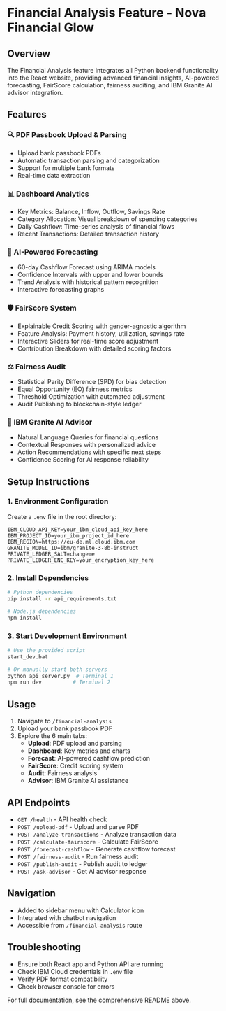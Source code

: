 # Financial Analysis Feature - Nova Financial Glow

## Overview

The Financial Analysis feature integrates all Python backend functionality into the React website, providing advanced financial insights, AI-powered forecasting, FairScore calculation, fairness auditing, and IBM Granite AI advisor integration.

## Features

### 🔍 PDF Passbook Upload & Parsing
- Upload bank passbook PDFs
- Automatic transaction parsing and categorization
- Support for multiple bank formats
- Real-time data extraction

### 📊 Dashboard Analytics
- Key Metrics: Balance, Inflow, Outflow, Savings Rate
- Category Allocation: Visual breakdown of spending categories
- Daily Cashflow: Time-series analysis of financial flows
- Recent Transactions: Detailed transaction history

### 🔮 AI-Powered Forecasting
- 60-day Cashflow Forecast using ARIMA models
- Confidence Intervals with upper and lower bounds
- Trend Analysis with historical pattern recognition
- Interactive forecasting graphs

### 🛡️ FairScore System
- Explainable Credit Scoring with gender-agnostic algorithm
- Feature Analysis: Payment history, utilization, savings rate
- Interactive Sliders for real-time score adjustment
- Contribution Breakdown with detailed scoring factors

### ⚖️ Fairness Audit
- Statistical Parity Difference (SPD) for bias detection
- Equal Opportunity (EO) fairness metrics
- Threshold Optimization with automated adjustment
- Audit Publishing to blockchain-style ledger

### 🤖 IBM Granite AI Advisor
- Natural Language Queries for financial questions
- Contextual Responses with personalized advice
- Action Recommendations with specific next steps
- Confidence Scoring for AI response reliability

## Setup Instructions

### 1. Environment Configuration
Create a `.env` file in the root directory:
```env
IBM_CLOUD_API_KEY=your_ibm_cloud_api_key_here
IBM_PROJECT_ID=your_ibm_project_id_here
IBM_REGION=https://eu-de.ml.cloud.ibm.com
GRANITE_MODEL_ID=ibm/granite-3-8b-instruct
PRIVATE_LEDGER_SALT=changeme
PRIVATE_LEDGER_ENC_KEY=your_encryption_key_here
```

### 2. Install Dependencies
```bash
# Python dependencies
pip install -r api_requirements.txt

# Node.js dependencies
npm install
```

### 3. Start Development Environment
```bash
# Use the provided script
start_dev.bat

# Or manually start both servers
python api_server.py  # Terminal 1
npm run dev          # Terminal 2
```

## Usage

1. Navigate to `/financial-analysis`
2. Upload your bank passbook PDF
3. Explore the 6 main tabs:
   - **Upload**: PDF upload and parsing
   - **Dashboard**: Key metrics and charts
   - **Forecast**: AI-powered cashflow prediction
   - **FairScore**: Credit scoring system
   - **Audit**: Fairness analysis
   - **Advisor**: IBM Granite AI assistance

## API Endpoints

- `GET /health` - API health check
- `POST /upload-pdf` - Upload and parse PDF
- `POST /analyze-transactions` - Analyze transaction data
- `POST /calculate-fairscore` - Calculate FairScore
- `POST /forecast-cashflow` - Generate cashflow forecast
- `POST /fairness-audit` - Run fairness audit
- `POST /publish-audit` - Publish audit to ledger
- `POST /ask-advisor` - Get AI advisor response

## Navigation

- Added to sidebar menu with Calculator icon
- Integrated with chatbot navigation
- Accessible from `/financial-analysis` route

## Troubleshooting

- Ensure both React app and Python API are running
- Check IBM Cloud credentials in `.env` file
- Verify PDF format compatibility
- Check browser console for errors

For full documentation, see the comprehensive README above.
